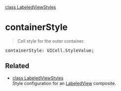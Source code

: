 [class LabeledViewStyles](LabeledViewStyles.md)

# containerStyle

> Cell style for the outer container.

<pre class="docgen_signature">containerStyle: UICell.StyleValue;</pre>

## Related

- [<!--{ref:class}-->class LabeledViewStyles](LabeledViewStyles.md) \
    Style configuration for an [LabeledView](LabeledView.md) composite.
